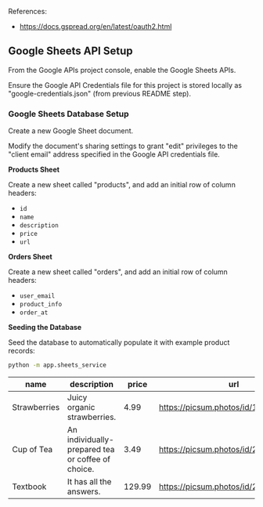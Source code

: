 References:

  + https://docs.gspread.org/en/latest/oauth2.html


## Google Sheets API Setup

From the Google APIs project console, enable the Google Sheets APIs.

Ensure the Google API Credentials file for this project is stored locally as "google-credentials.json" (from previous README step).

### Google Sheets Database Setup

Create a new Google Sheet document.

Modify the document's sharing settings to grant "edit" privileges to the "client email" address specified in the Google API credentials file.

**Products Sheet**

Create a new sheet called "products", and add an initial row of column headers:
  + `id`
  + `name`
  + `description`
  + `price`
  + `url`

**Orders Sheet**

Create a new sheet called "orders", and add an initial row of column headers:

  + `user_email`
  + `product_info`
  + `order_at`


**Seeding the Database**

Seed the database to automatically populate it with example product records:


```sh
python -m app.sheets_service
```

name | description | price | url
--- | --- | --- | ---
Strawberries | Juicy organic strawberries. | 4.99 | https://picsum.photos/id/1080/360/200
Cup of Tea | An individually-prepared tea or coffee of choice. | 3.49 | https://picsum.photos/id/225/360/200
Textbook | It has all the answers. | 129.99 | https://picsum.photos/id/24/360/200
